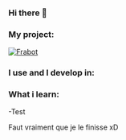 ### Hi there 👋

### My project:
[![Frabot](&color=white&style=for-the-badge&logo=python&link=https://github.com/Pressynou/Frabot&message=GITHUB)](https://github.com/Pressynou/Frabot)

### I use and I develop in:

### What i learn: 

-Test

Faut vraiment que je le finisse xD
